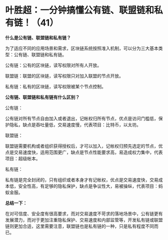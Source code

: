# 叶胜超：一分钟搞懂公有链、联盟链和私有链！（41）

**什么是公有链、联盟链和私有链？**



为了适应不同的应用场景和需求，区块链系统按照准入机制，可以分为三大基本类型：公有链、联盟链和私有链。



公有链：公有的区块链，读写权限对所有人开放。



联盟链：联盟的区块链，读写权限只对加入联盟的节点开放。



私有链：私有的区块链，读写权限被某个节点控制。





**公有链、联盟链和私有链有什么区别？**



公有链：



公有链对所有节点自由加入或者退出，记帐权归所有节点，优点是访问门槛低，保护隐私，缺点是吞吐量低，交易速度慢，代表项目：比特币，以太坊。



联盟链：



联盟链需要机构或者组织获得授权后，才可以加入，记帐权归预先选定的节点，优点是交易速度快，适用范围更广，缺点是节点性能要求高，易造成权力集中，代表项目：超级帐本。



私有链：



私有链是完全封闭的，只有组织或者本身才有记帐权，优点是交易速度快，交易成本低，安全性高，有足够的隐私保护，缺点是争议性大，易被操纵，代表项目：蚂蚁金服。





**总结一下：**



在对可信度、安全度有很高要求，而对交易速度不苛求的落地场景中，公有链更有发展潜力，而对于更加注重隐私保护、交易速度和内部监管等，开发私有链或联盟链则更加合适，这里需要注意，联盟链也是私有链的一种，只是私有程度不同而已。
